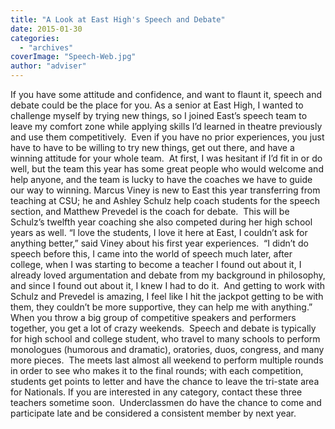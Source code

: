 ```yaml
---
title: "A Look at East High's Speech and Debate"
date: 2015-01-30
categories: 
  - "archives"
coverImage: "Speech-Web.jpg"
author: "adviser"
---
```


If you have some attitude and confidence, and want to flaunt it, speech and debate could be the place for you. As a senior at East High, I wanted to challenge myself by trying new things, so I joined East’s speech team to leave my comfort zone while applying skills I’d learned in theatre previously and use them competitively.  Even if you have no prior experiences, you just have to have to be willing to try new things, get out there, and have a winning attitude for your whole team.  At first, I was hesitant if I’d fit in or do well, but the team this year has some great people who would welcome and help anyone, and the team is lucky to have the coaches we have to guide our way to winning. Marcus Viney is new to East this year transferring from teaching at CSU; he and Ashley Schulz help coach students for the speech section, and Matthew Prevedel is the coach for debate.  This will be Schulz’s twelfth year coaching she also competed during her high school years as well. “I love the students, I love it here at East, I couldn’t ask for anything better,” said Viney about his first year experiences.  “I didn’t do speech before this, I came into the world of speech much later, after college, when I was starting to become a teacher I found out about it, I already loved argumentation and debate from my background in philosophy, and since I found out about it, I knew I had to do it.  And getting to work with Schulz and Prevedel is amazing, I feel like I hit the jackpot getting to be with them, they couldn’t be more supportive, they can help me with anything.” When you throw a big group of competitive speakers and performers together, you get a lot of crazy weekends.  Speech and debate is typically for high school and college student, who travel to many schools to perform monologues (humorous and dramatic), oratories, duos, congress, and many more pieces.  The meets last almost all weekend to perform multiple rounds in order to see who makes it to the final rounds; with each competition, students get points to letter and have the chance to leave the tri-state area for Nationals. If you are interested in any category, contact these three teachers sometime soon.  Underclassmen do have the chance to come and participate late and be considered a consistent member by next year.
